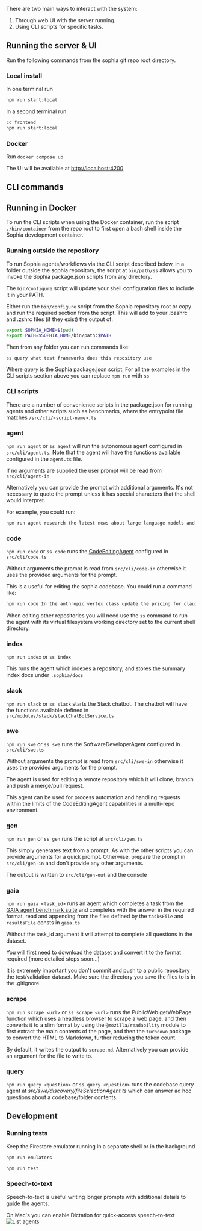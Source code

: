 There are two main ways to interact with the system:

1. Through web UI with the server running.
2. Using CLI scripts for specific tasks.

## Running the server & UI

Run the following commands from the sophia git repo root directory.

### Local install
In one terminal run
```bash
npm run start:local
```
In a second terminal run
```bash
cd frontend
npm run start:local
```

### Docker

Run `docker compose up`

The UI will be available at [http://localhost:4200](http://localhost:4200)

## CLI commands

## Running in Docker

To run the CLI scripts when using the Docker container, run the script `./bin/container` from the repo root to first open a bash shell inside the Sophia development container.

### Running outside the repository

To run Sophia agents/workflows via the CLI script described below, in a folder outside the sophia repository, the script at `bin/path/ss` allows you to invoke the Sophia package.json scripts from any directory.

The `bin/configure` script will update your shell configuration files to include it in your PATH.

Either run the `bin/configure` script from the Sophia repository root or copy and run the required section from the script. This will add to your .bashrc and .zshrc files (if they exist) the output of:

```bash
export SOPHIA_HOME=$(pwd)
export PATH=$SOPHIA_HOME/bin/path:$PATH
```

Then from any folder you can run commands like:

`ss query what test frameworks does this repository use`

Where *query* is the Sophia package.json script. For all the examples in the CLI scripts section above you can replace `npm run` with `ss`


### CLI scripts

There are a number of convenience scripts in the package.json for running agents and other scripts such as benchmarks, where the entrypoint file matches `/src/cli/<script-name>.ts`

### agent

`npm run agent` or `ss agent` will run the autonomous agent configured in `src/cli/agent.ts`. Note that the agent will have the functions available configured in the `agent.ts` file.

If no arguments are supplied the user prompt will be read from `src/cli/agent-in`

Alternatively you can provide the prompt with additional arguments. It's not necessary to quote the prompt unless it has special characters that the shell would interpret.

For example, you could run:
```bash
npm run agent research the latest news about large language models and write a report to the file ai-news.md
```

### code

`npm run code` or `ss code` runs the [CodeEditingAgent](/software-engineer/) configured in `src/cli/code.ts`

Without arguments the prompt is read from `src/cli/code-in` otherwise it uses the provided arguments for the prompt.

This is a useful for editing the sophia codebase. You could run a command like:

```bash
npm run code In the anthropic vertex class update the pricing for claude 3.5 sonnet to be 3 dollars per million input tokens and 15 dollars per million output tokens
```

When editing other repositories you will need use the `ss` command to run the agent with its virtual filesystem working 
directory set to the current shell directory.

### index

`npm run index` or `ss index`

This runs the agent which indexes a repository, and stores the summary index docs under `.sophia/docs`

### slack

`npm run slack` or `ss slack` starts the Slack chatbot. The chatbot will have the functions available defined in `src/modules/slack/slackChatBotService.ts`

### swe

`npm run swe` or `ss swe` runs the SoftwareDeveloperAgent configured in `src/cli/swe.ts`

Without arguments the prompt is read from `src/cli/swe-in` otherwise it uses the provided arguments for the prompt.

The agent is used for editing a remote repository which it will clone, branch and push a merge/pull request.

This agent can be used for process automation and handling requests within the limits of the CodeEditingAgent capabilities in a multi-repo environment.

### gen

`npm run gen` or `ss gen` runs the script at `src/cli/gen.ts`

This simply generates text from a prompt. As with the other scripts you can provide arguments for a quick prompt. 
Otherwise, prepare the prompt in `src/cli/gen-in` and don't provide any other arguments.

The output is written to `src/cli/gen-out` and the console

### gaia

`npm run gaia <task_id>` runs an agent which completes a task from the [GAIA agent benchmark suite](https://huggingface.co/datasets/gaia-benchmark/GAIA) and
completes with the answer in the required format, read and appending from the files defined by the `tasksFile` and `resultsFile` consts in `gaia.ts`.

Without the task_id argument it will attempt to complete all questions in the dataset.

You will first need to download the dataset and convert it to the format required (more detailed steps soon...)

It is extremely important you don't commit and push to a public repository the test/validation dataset.
Make sure the directory you save the files to is in the .gitignore.

### scrape

`npm run scrape <url>` or `ss scrape <url>` runs the PublicWeb.getWebPage function which uses a headless browser to scrape a web page, and then converts
it to a slim format by using the `@mozilla/readability` module to first extract the main contents of the page, and then the `turndown`
package to convert the HTML to Markdown, further reducing the token count.

By default, it writes the output to `scrape.md`. Alternatively you can provide an argument for the file to write to.

### query

`npm run query <question>` or `ss query <question>` runs the codebase query agent at *src/swe/discovery/fileSelectionAgent.ts* which can answer ad hoc
questions about a codebase/folder contents.

## Development

### Running tests

Keep the Firestore emulator running in a separate shell or in the background
```bash
npm run emulators
```
```bash
npm run test
```


### Speech-to-text

Speech-to-text is useful writing longer prompts with additional details to guide the agents.

On Mac's you can enable Dictation for quick-access speech-to-text
![List agents](https://public.trafficguard.ai/nous/dictation.png)


